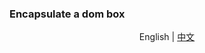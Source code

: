 ### Encapsulate a dom box
<p align="center">
  <span>English</span> |
  <a href="https://github.com/yingjieweb/dombox">中文</a>
</p>